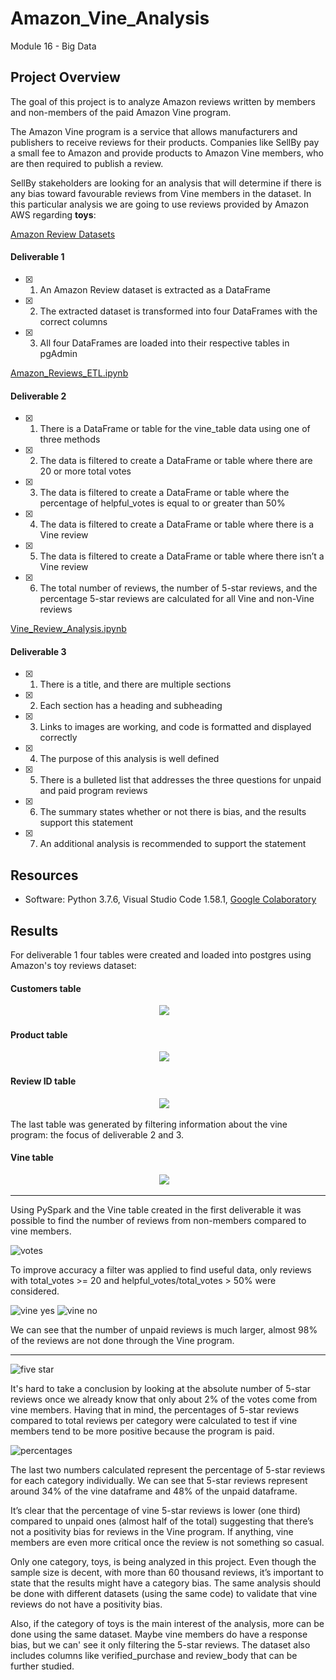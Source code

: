 # Amazon_Vine_Analysis
Module 16 - Big Data

## Project Overview

The goal of this project is to analyze Amazon reviews written by members and non-members of the paid Amazon Vine program. 

The Amazon Vine program is a service that allows manufacturers and publishers to receive reviews for their products. Companies like SellBy pay a small fee to Amazon and provide products to Amazon Vine members, who are then required to publish a review.

SellBy stakeholders are looking for an analysis that will determine if there is any bias toward favourable reviews from Vine members in the dataset. In this particular analysis we are going to use reviews provided by Amazon AWS regarding **toys**:

[Amazon Review Datasets](https://s3.amazonaws.com/amazon-reviews-pds/tsv/index.txt) 


#### Deliverable 1
- [x] 1. An Amazon Review dataset is extracted as a DataFrame
- [x] 2. The extracted dataset is transformed into four DataFrames with the correct columns
- [x] 3. All four DataFrames are loaded into their respective tables in pgAdmin

[Amazon_Reviews_ETL.ipynb](https://github.com/GabrielaTuma/Amazon_Vine_Analysis/blob/b311d2955b6a8644ce6760b5d639bfea5727756e/Amazon_Reviews_ETL.ipynb) 



#### Deliverable 2
- [x] 1. There is a DataFrame or table for the vine_table data using one of three methods
- [x] 2. The data is filtered to create a DataFrame or table where there are 20 or more total votes
- [x] 3. The data is filtered to create a DataFrame or table where the percentage of helpful_votes is equal to or greater than 50%
- [x] 4. The data is filtered to create a DataFrame or table where there is a Vine review
- [x] 5. The data is filtered to create a DataFrame or table where there isn’t a Vine review
- [x] 6. The total number of reviews, the number of 5-star reviews, and the percentage 5-star reviews are calculated for all Vine and non-Vine reviews

[Vine_Review_Analysis.ipynb](https://github.com/GabrielaTuma/Amazon_Vine_Analysis/blob/b311d2955b6a8644ce6760b5d639bfea5727756e/Vine_Review_Analysis.ipynb) 


#### Deliverable 3
- [x] 1. There is a title, and there are multiple sections
- [x] 2. Each section has a heading and subheading
- [x] 3. Links to images are working, and code is formatted and displayed correctly
- [x] 4. The purpose of this analysis is well defined
- [x] 5. There is a bulleted list that addresses the three questions for unpaid and paid program reviews
- [x] 6. The summary states whether or not there is bias, and the results support this statement
- [x] 7. An additional analysis is recommended to support the statement



## Resources 

- Software: Python 3.7.6, Visual Studio Code 1.58.1, [Google Colaboratory](https://colab.research.google.com/notebooks/welcome.ipynb)

## Results

For deliverable 1 four tables were created and loaded into postgres using Amazon's toy reviews dataset: 

#### Customers table 
<p align="center">
<kbd>
  <img src="https://github.com/GabrielaTuma/Amazon_Vine_Analysis/blob/4f6e414f47ca5d35164c92e5ff262663e2ac9f00/Resources/Challenge%2016%20Images%20/customers_table.png">
</kbd>  &nbsp;
</p>

#### Product table 
<p align="center">
<kbd>
  <img src="https://github.com/GabrielaTuma/Amazon_Vine_Analysis/blob/4f6e414f47ca5d35164c92e5ff262663e2ac9f00/Resources/Challenge%2016%20Images%20/product_table.png">
</kbd>  &nbsp;
</p>

#### Review ID table 
<p align="center">
<kbd>
  <img src="https://github.com/GabrielaTuma/Amazon_Vine_Analysis/blob/4f6e414f47ca5d35164c92e5ff262663e2ac9f00/Resources/Challenge%2016%20Images%20/review_id_table.png">
</kbd>  &nbsp;
</p>

The last table was generated by filtering information about the vine program: the focus of deliverable 2 and 3. 

#### Vine table 
<p align="center">
<kbd>
  <img src="https://github.com/GabrielaTuma/Amazon_Vine_Analysis/blob/4f6e414f47ca5d35164c92e5ff262663e2ac9f00/Resources/Challenge%2016%20Images%20/vine_table.png">
</kbd>  &nbsp;
</p>

-----

Using PySpark and the Vine table created in the first deliverable it was possible to find the number of reviews from non-members compared to vine members. 

![votes](https://github.com/GabrielaTuma/Amazon_Vine_Analysis/blob/4f6e414f47ca5d35164c92e5ff262663e2ac9f00/Resources/Challenge%2016%20Images%20/useful_votes_count.png)

To improve accuracy a filter was applied to find useful data, only reviews with total_votes >= 20 and helpful_votes/total_votes > 50% were considered. 

![vine yes](https://github.com/GabrielaTuma/Amazon_Vine_Analysis/blob/4f6e414f47ca5d35164c92e5ff262663e2ac9f00/Resources/Challenge%2016%20Images%20/vine_yes.png)
![vine no](https://github.com/GabrielaTuma/Amazon_Vine_Analysis/blob/4f6e414f47ca5d35164c92e5ff262663e2ac9f00/Resources/Challenge%2016%20Images%20/vine_no.png)

We can see that the number of unpaid reviews is much larger, almost 98% of the reviews are not done through the Vine program.

-----
![five star](https://github.com/GabrielaTuma/Amazon_Vine_Analysis/blob/4f6e414f47ca5d35164c92e5ff262663e2ac9f00/Resources/Challenge%2016%20Images%20/five_star_count.png)

It's hard to take a conclusion by looking at the absolute number of 5-star reviews once we already know that only about 2% of the votes come from vine members. Having that in mind, the percentages of 5-star reviews compared to total reviews per category were calculated to test if vine members tend to be more positive because the program is paid. 


![percentages](https://github.com/GabrielaTuma/Amazon_Vine_Analysis/blob/b311d2955b6a8644ce6760b5d639bfea5727756e/Resources/Challenge%2016%20Images%20/percentages.png)



The last two numbers calculated represent the percentage of 5-star reviews for each category individually. We can see that 5-star reviews represent around 34% of the vine dataframe and 48% of the unpaid dataframe. 

It’s clear that the percentage of vine 5-star reviews is lower (one third) compared to unpaid ones (almost half of the total) suggesting that there’s not a positivity bias for reviews in the Vine program. If anything, vine members are even more critical once the review is not something so casual. 


Only one category, toys, is being analyzed in this project. Even though the sample size is decent, with more than 60 thousand reviews, it’s important to state that the results might have a category bias. The same analysis should be done with different datasets (using the same code) to validate that vine reviews do not have a positivity bias. 

Also, if the category of toys is the main interest of the analysis, more can be done using the same dataset. Maybe vine members do have a response bias, but we can' see it only filtering the 5-star reviews. The dataset also includes columns like verified_purchase and review_body that can be further studied. 
